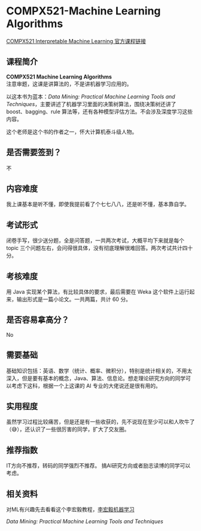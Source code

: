 # COMPX521-Machine Learning Algorithms

[COMPX521 Interpretable Machine Learning 官方课程链接](https://www.waikato.ac.nz/study/papers/compx521/2025/)

## 课程简介

**COMPX521 Machine Learning Algorithms**  
注意审题，这课是讲算法的，不是讲机器学习应用的。

以这本书为蓝本：_Data Mining: Practical Machine Learning Tools and Techniques_，主要讲述了机器学习里面的决策树算法，围绕决策树还讲了 boost、bagging、rule 算法等，还有各种模型评估方法。不会涉及深度学习这些内容。

这个老师是这个书的作者之一，怀大计算机泰斗级人物。
## 是否需要签到？

不

## 内容难度

我上课基本是听不懂，即使我提前看了个七七八八，还是听不懂，基本靠自学。

## 考试形式

闭卷手写，很少送分题，全是问答题，一共两次考试，大概平均下来就是每个 topic 三个问题左右，会问得很具体，没有彻底理解很难回答。两次考试共计四十分。

## 考核难度

用 Java 实现某个算法，有比较具体的要求，最后需要在 Weka 这个软件上运行起来，输出形式是一篇小论文。一共两篇，共计 60 分。

## 是否容易拿高分？
No


## 需要基础

基础知识包括：英语、数学（统计、概率、微积分），特别是统计相关的，不用太深入，但是要有基本的概念，Java、算法、信息论。想走理论研究方向的同学可以考虑下这科，根据一个上这课的 AI 专业的大佬说还是很有用的。

## 实用程度

虽然学习过程比较痛苦，但是还是有一些收获的，先不说现在至少可以和人吹牛了（😅），还认识了一些很厉害的同学，扩大了交友圈。

## 推荐指数

IT方向不推荐，转码的同学强烈不推荐。
搞AI研究方向或者励志读博的同学可以考虑。

## 相关资料
对ML有兴趣先去看看这个李宏毅教程，[李宏毅机器学习](https://www.youtube.com/@HungyiLeeNTU)

_Data Mining: Practical Machine Learning Tools and Techniques_  